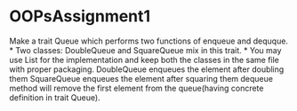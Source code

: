 # OOPsAssignment1
Make a trait Queue which performs two functions of enqueue and dequque. * Two classes: DoubleQueue and SquareQueue mix in this trait. * You may use List for the implementation and keep both the classes in the same file with proper packaging.  DoubleQueue enqueues the element after doubling them SquareQueue enqueues the element after squaring them dequeue method will remove the first element from the queue(having concrete definition in trait Queue).
